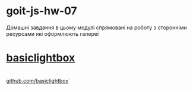 # goit-js-hw-07

Домашні завдання в цьому модулі спрямовані на роботу з сторонніми ресурсами які оформлюють галереї

<h1><a href="https://basiclightbox.electerious.com/" target="_blank">basiclightbox</a></h1>
<br>
<a href="https://github.com/electerious/basicLightbox">github.com/basiclightbox</a>`
